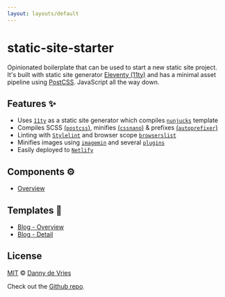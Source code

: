 ```yaml
---
layout: layouts/default
---
```


# static-site-starter

Opinionated boilerplate that can be used to start a new static site project. It's built with static site generator [Eleventy (11ty)][11ty] and has a minimal asset pipeline using [PostCSS][postcss]. JavaScript all the way down.

## Features ✨

* Uses [`11ty`][11ty] as a static site generator which compiles [`nunjucks`][nunjucks] template
* Compiles SCSS [(`postcss`)][postcss], minifies [(`cssnano`)][cssnano] & prefixes [(`autoprefixer`)][cssnano]
* Linting with [`Stylelint`][stylelint] and browser scope [`browserslist`][browserslist]
* Minifies images using [`imagemin`](imagemin) and several [`plugins`][imagemin-plugins]
* Easily deployed to [`Netlify`][netlify]

## Components ⚙️
* [Overview](/components)

## Templates 📄
* [Blog - Overview](/blog)
* [Blog - Detail](/blog/first-post)

## License

[MIT][license] © [Danny de Vries][author]

Check out the [Github repo][github].

[11ty]: https://www.11ty.io/]
[postcss]: https://postcss.org/
[cssnano]: https://cssnano.co/
[nunjucks]: https://mozilla.github.io/nunjucks/
[autoprefixer]: https://github.com/postcss/autoprefixer
[stylelint]: https://stylelint.io/
[browserslist]: https://github.com/browserslist/browserslist
[netlify]: https://www.netlify.com/
[imagemin]: https://github.com/imagemin/imagemin
[imagemin-plugins]: https://web.dev/use-imagemin-to-compress-images#plugins
[author]: https://github.com/dandevri
[license]: license
[github]: https://github.com/dandevri/static-site-starter

